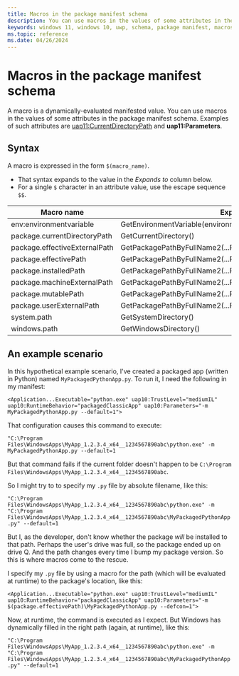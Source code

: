 ```yaml
---
title: Macros in the package manifest schema
description: You can use macros in the values of some attributes in the package manifest schema.
keywords: windows 11, windows 10, uwp, schema, package manifest, macros
ms.topic: reference
ms.date: 04/26/2024
---
```


# Macros in the package manifest schema

A macro is a dynamically-evaluated manifested value. You can use macros in the values of some attributes in the package manifest schema. Examples of such attributes are [uap11:CurrentDirectoryPath](/uwp/schemas/appxpackage/uapmanifestschema/element-application#attributes) and **uap11:Parameters**.

## Syntax

A macro is expressed in the form `$(macro_name)`.

* That syntax expands to the value in the *Expands to* column below.
* For a single `$` character in an attribute value, use the escape sequence `$$`.

| Macro name | Expands to |
| - | - |
|env:environmentvariable|GetEnvironmentVariable(environmentvariable)|
|package.currentDirectoryPath|GetCurrentDirectory()|
|package.effectiveExternalPath|GetPackagePathByFullName2(...PackagePathType_EffectiveExternal...)|
|package.effectivePath|GetPackagePathByFullName2(...PackagePathType_Effective...)|
|package.installedPath|GetPackagePathByFullName2(...PackagePathType_Install...)|
|package.machineExternalPath|GetPackagePathByFullName2(...PackagePathType_MachineExternal...)|
|package.mutablePath|GetPackagePathByFullName2(...PackagePathType_Mutable...)|
|package.userExternalPath|GetPackagePathByFullName2(...PackagePathType_UserExternal...)|
|system.path|GetSystemDirectory()|
|windows.path|GetWindowsDirectory()|

## An example scenario

In this hypothetical example scenario, I've created a packaged app (written in Python) named `MyPackagedPythonApp.py`. To run it, I need the following in my manifest:

`<Application...Executable="python.exe" uap10:TrustLevel="mediumIL" uap10:RuntimeBehavior="packagedClassicApp" uap10:Parameters="-m MyPackagedPythonApp.py --default=1">`

That configuration causes this command to execute:

`"C:\Program Files\WindowsApps\MyApp_1.2.3.4_x64__1234567890abc\python.exe" -m MyPackagedPythonApp.py --default=1`

But that command fails if the current folder doesn't happen to be `C:\Program Files\WindowsApps\MyApp_1.2.3.4_x64__1234567890abc`.

So I might try to to specify my `.py` file by absolute filename, like this:

`"C:\Program Files\WindowsApps\MyApp_1.2.3.4_x64__1234567890abc\python.exe" -m "C:\Program Files\WindowsApps\MyApp_1.2.3.4_x64__1234567890abc\MyPackagedPythonApp.py" --default=1`

But I, as the developer, don't know whether the package *will* be installed to that path. Perhaps the user's drive was full, so the package ended up on drive Q. And the path changes every time I bump my package version. So this is where macros come to the rescue.

I specify my `.py` file by using a macro for the path (which will be evaluated at runtime) to the package's location, like this:

`<Application...Executable="python.exe" uap10:TrustLevel="mediumIL" uap10:RuntimeBehavior="packagedClassicApp" uap10:Parameters="-m $(package.effectivePath)\MyPackagedPythonApp.py --defcon=1">`

Now, at runtime, the command is executed as I expect. But Windows has dynamically filled in the right path (again, at runtime), like this:

`"C:\Program Files\WindowsApps\MyApp_1.2.3.4_x64__1234567890abc\python.exe" -m "C:\Program Files\WindowsApps\MyApp_1.2.3.4_x64__1234567890abc\MyPackagedPythonApp.py" --default=1`
